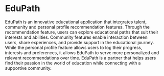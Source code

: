 # EduPath

EduPath is an innovative educational application that integrates talent, community and personal profile recommendation features. Through the recommendation feature, users can explore educational paths that suit their interests and abilities. Community features enable interaction between users, share experiences, and provide support in the educational journey. While the personal profile feature allows users to log their progress, interests and preferences, it allows EduPath to serve more personalized and relevant recommendations over time. EduPath is a partner that helps users find their passion in the world of education while connecting with a supportive community.
